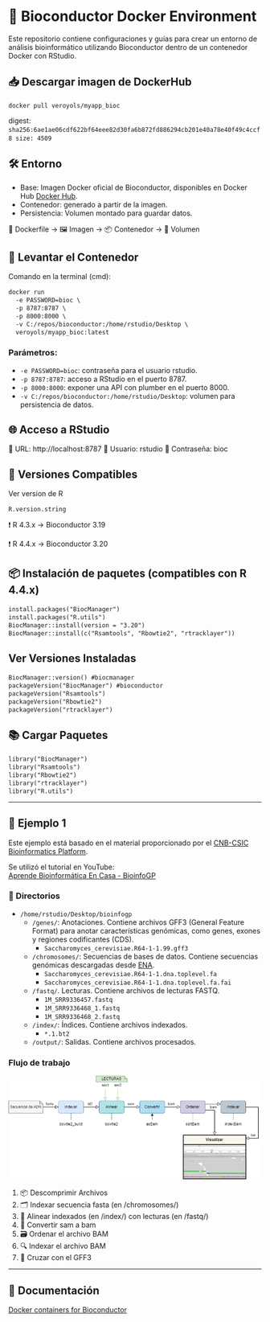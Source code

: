 # 🧬 Bioconductor Docker Environment
Este repositorio contiene configuraciones y guías para crear un entorno de análisis bioinformático utilizando Bioconductor dentro de un contenedor Docker con RStudio.

## 📥 Descargar imagen de DockerHub
```
docker pull veroyols/myapp_bioc
```

digest: `sha256:6ae1ae06cdf622bf64eee82d30fa6b872fd886294cb201e40a78e40f49c4ccf8 size: 4509`


## 🛠️ Entorno
   * Base: Imagen Docker oficial de Bioconductor, disponibles en Docker Hub [Docker Hub](https://hub.docker.com/u/bioconductor/).
   * Contenedor: generado a partir de la imagen.
   * Persistencia: Volumen montado para guardar datos.

📂 Dockerfile → 🖼️ Imagen → 📦 Contenedor → 💾 Volumen

## 🚀 Levantar el Contenedor

Comando en la terminal (cmd):
```
docker run 
  -e PASSWORD=bioc \
  -p 8787:8787 \
  -p 8000:8000 \
  -v C:/repos/bioconductor:/home/rstudio/Desktop \
  veroyols/myapp_bioc:latest
```
### Parámetros:
  * `-e PASSWORD=bioc`: contraseña para el usuario rstudio.
  * `-p 8787:8787`: acceso a RStudio en el puerto 8787.
  * `-p 8000:8000`: exponer una API con plumber en el puerto 8000.
  * `-v C:/repos/bioconductor:/home/rstudio/Desktop`: volumen para persistencia de datos.

## 🌐 Acceso a RStudio
  📌 URL: http://localhost:8787
  👤 Usuario: rstudio
  🔑 Contraseña: bioc

## 🧩 Versiones Compatibles
Ver version de R
```
R.version.string
```
❗ R 4.3.x → Bioconductor 3.19

❗ R 4.4.x → Bioconductor 3.20

## 📦 Instalación de paquetes (compatibles con R 4.4.x)
```
install.packages("BiocManager")
install.packages("R.utils")
BiocManager::install(version = "3.20")
BiocManager::install(c("Rsamtools", "Rbowtie2", "rtracklayer"))
```
## Ver Versiones Instaladas
```
BiocManager::version() #biocmanager
packageVersion("BiocManager") #bioconductor
packageVersion("Rsamtools")
packageVersion("Rbowtie2")
packageVersion("rtracklayer")
```
## 📚 Cargar Paquetes
```
library("BiocManager")
library("Rsamtools")
library("Rbowtie2")
library("rtracklayer")
library("R.utils")
```

---

## 🧬 Ejemplo 1

Este ejemplo está basado en el material proporcionado por el [CNB-CSIC Bioinformatics Platform](https://bioinfogp.cnb.csic.es/).

Se utilizó el tutorial en YouTube:  
[Aprende Bioinformática En Casa - BioinfoGP](https://youtube.com/playlist?list=PLC4evXANleuMhmU0GI9BGnq2SLJ8TqvBm&si=QMeLaxHU5NUxzrIC)

### 📂 Directorios

  * `/home/rstudio/Desktop/bioinfogp`
    * `/genes/`: Anotaciones. Contiene archivos GFF3 (General Feature Format) para anotar características genómicas, como genes, exones y regiones codificantes (CDS).
      * `Saccharomyces_cerevisiae.R64-1-1.99.gff3`
    * `/chromosomes/`: Secuencias de bases de datos. Contiene secuencias genómicas descargadas desde [ENA](https://www.ebi.ac.uk/ena/browser/view/PRJEB39010).
      * `Saccharomyces_cerevisiae.R64-1-1.dna.toplevel.fa`
      * `Saccharomyces_cerevisiae.R64-1-1.dna.toplevel.fa.fai`
    * `/fastq/`. Lecturas. Contiene archivos de lecturas FASTQ.
      * `1M_SRR9336457.fastq`
      * `1M_SRR9336468_1.fastq`
      * `1M_SRR9336468_2.fastq`
    * `/index/`: Índices. Contiene archivos indexados.
      * `*.1.bt2`
    * `/output/`: Salidas. Contiene archivos procesados.

### Flujo de trabajo
![Flujo de trabajo con bioconductor](https://github.com/veroyols/bioconductor/blob/main/img/flujo.png)

1. 📦 Descomprimir Archivos
2. 🗂️ Indexar secuencia fasta (en /chromosomes/)
3. 🔗 Alinear indexados (en /index/) con lecturas (en /fastq/)
4. 🔄 Convertir sam a bam
5. 🗃️ Ordenar el archivo BAM
6. 🔍 Indexar el archivo BAM
7. 🧬 Cruzar con el GFF3

---

## 📝 Documentación
[Docker containers for Bioconductor](https://www.bioconductor.org/help/docker/)

